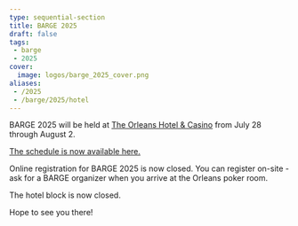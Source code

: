 ```yaml
---
type: sequential-section
title: BARGE 2025
draft: false
tags:
 - barge
 - 2025
cover:
  image: logos/barge_2025_cover.png
aliases:
 - /2025
 - /barge/2025/hotel
---
```


BARGE 2025 will be held at [The Orleans Hotel &
Casino](https://orleans.boydgaming.com/) from July 28 through August 2.

[The schedule is now available here.](schedule/)

Online registration for BARGE 2025 is now closed. You can register on-site - ask for a BARGE organizer when you arrive at the Orleans poker room.

The hotel block is now closed.

Hope to see you there!
